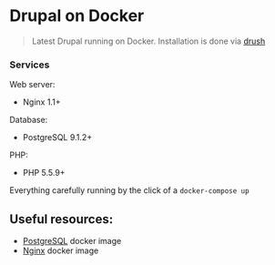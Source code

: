 # Drupal on Docker
> Latest Drupal running on Docker. Installation is done via [drush][1]

### Services

Web server:
- Nginx 1.1+

Database:
- PostgreSQL 9.1.2+

PHP:
- PHP 5.5.9+

Everything carefully running by the click of a `docker-compose up`

## Useful resources:
- [PostgreSQL][2] docker image
- [Nginx][3] docker image

[1]: https://www.drupal.org/docs/user_guide/en/install-prepare.html
[2]: https://hub.docker.com/_/postgres/
[3]: https://hub.docker.com/_/nginx/

